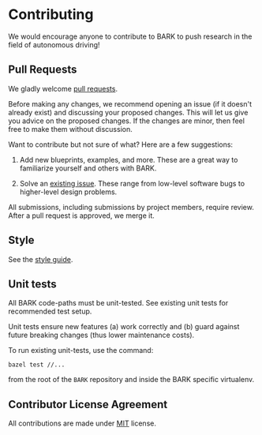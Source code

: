 # Contributing

We would encourage anyone to contribute to BARK to push research in the field of autonomous driving!

## Pull Requests

We gladly welcome [pull requests](
https://help.github.com/articles/about-pull-requests/).

Before making any changes, we recommend opening an issue (if it
doesn't already exist) and discussing your proposed changes. This will
let us give you advice on the proposed changes. If the changes are
minor, then feel free to make them without discussion.

Want to contribute but not sure of what? Here are a few suggestions:

1. Add new blueprints, examples, and more. These are a great way to familiarize
   yourself and others with BARK.


2. Solve an [existing issue](https://github.com/bark-simulator/bark/issues).
   These range from low-level software bugs to higher-level design problems.

All submissions, including submissions by project members, require review. After
a pull request is approved, we merge it.
## Style

See the [style guide](STYLE_GUIDE.md).

## Unit tests

All BARK code-paths must be unit-tested. See existing unit tests for
recommended test setup.

Unit tests ensure new features (a) work correctly and (b) guard against future
breaking changes (thus lower maintenance costs).

To run existing unit-tests, use the command:


```shell
bazel test //...
```

from the root of the `BARK` repository and inside the BARK specific virtualenv.


## Contributor License Agreement

All contributions are made under [MIT](https://choosealicense.com/licenses/mit/) license.
